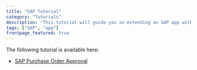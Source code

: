```yaml
---
title: "SAP Tutorial"
category: "Tutorials"
description: "This tutorial will guide you in extending an SAP app with Mendix."
tags: ["SAP", "app"]
frontpage_featured: true
---
```


The following tutorial is available here:

* [SAP Purchase Order Approval](sap-purchase-order-approval)
